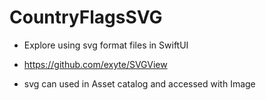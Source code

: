 #  CountryFlagsSVG

- Explore using svg format files in SwiftUI

- https://github.com/exyte/SVGView

- svg can used in Asset catalog and accessed with Image

